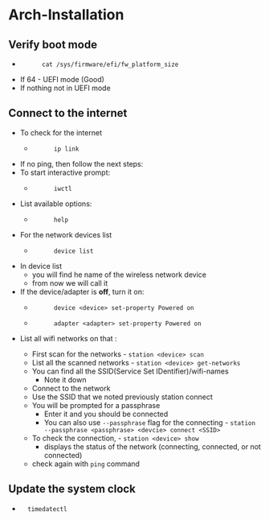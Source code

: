 # Arch-Installation

## Verify boot mode

- ```
		cat /sys/firmware/efi/fw_platform_size
	```
- If 64 - UEFI mode (Good)
- If nothing not in UEFI mode

## Connect to the internet

- To check for the internet
	- ```
			ip link
		```
- If no ping, then follow the next steps:
- To start interactive prompt:
	- ```
			iwctl
		```
- List available options:
	- ```
			help
		```
- For the network devices list
	- ```
			device list
		```
- In device list
  - you will find he name of the wireless network device
  - from now we will call it <device>
- If the device/adapter is **off**, turn it on:
	- ```
			device <device> set-property Powered on
		```
	- ```
			adapter <adapter> set-property Powered on
		```
- List all wifi networks on that <device>:
  - First scan for the networks
		- ```
			station <device> scan
		```
  - List all the scanned networks
		- ```
			station <device> get-networks
		```
  - You can find all the SSID(Service Set IDentifier)/wifi-names
    - Note it down
  - Connect to the network
  - Use the SSID that we noted previously
    station <device> connect <SSID>
  - You will be prompted for a passphrase
    - Enter it and you should be connected
    - You can also use `--passphrase` flag for the connecting
			- ```
				station --passphrase <passphrase> <devcie> connect <SSID>
			```
  - To check the connection,
		- ```
			station <device> show
		```
	- displays the status of the network (connecting, connected, or not connected)
  - check again with `ping` command

## Update the system clock

- ```
  	timedatectl
	```
